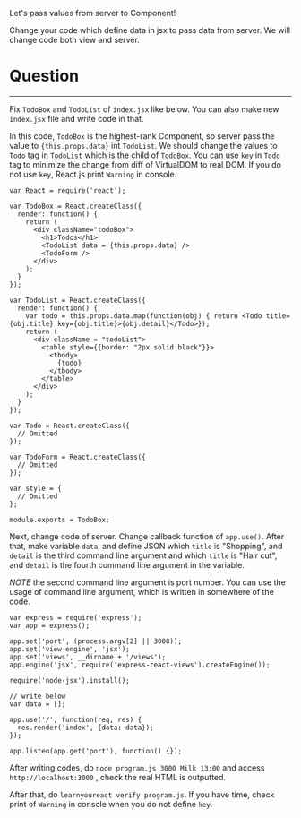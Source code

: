 Let's pass values from server to Component!

Change your code which define data in jsx to pass data from server.
We will change code both view and server.

# Question
---

Fix `TodoBox` and `TodoList` of `index.jsx` like below. 
You can also make new `index.jsx` file and write code in that.

In this code, `TodoBox` is the highest-rank Component, so server pass the value to `{this.props.data}` int `TodoList`.
We should change the values to `Todo` tag in `TodoList` which is the child of `TodoBox`.
You can use `key` in `Todo` tag to minimize the change from diff of VirtualDOM to real DOM.
If you do not use `key`, React.js print `Warning` in console.


```
var React = require('react');

var TodoBox = React.createClass({
  render: function() {
    return (
      <div className="todoBox">
        <h1>Todos</h1>
        <TodoList data = {this.props.data} />
        <TodoForm />
      </div>
    );
  }
});

var TodoList = React.createClass({
  render: function() {
    var todo = this.props.data.map(function(obj) { return <Todo title={obj.title} key={obj.title}>{obj.detail}</Todo>});
    return (
      <div className = "todoList">
        <table style={{border: "2px solid black"}}>
          <tbody>
            {todo}
          </tbody>
        </table>
      </div>
    );
  }
});

var Todo = React.createClass({
  // Omitted
});

var TodoForm = React.createClass({
  // Omitted
});

var style = {
  // Omitted
};

module.exports = TodoBox;
```

Next, change code of server.
Change callback function of `app.use()`.
After that, make variable `data`, and define JSON which `title` is "Shopping", and `detail` is the third command line argument and which `title` is "Hair cut", and `detail` is the fourth command line argument in the variable.

*NOTE* the second command line argument is port number.
You can use the usage of command line argument, which is written in somewhere of the code.


```
var express = require('express');
var app = express();

app.set('port', (process.argv[2] || 3000));
app.set('view engine', 'jsx');
app.set('views', __dirname + '/views'); 
app.engine('jsx', require('express-react-views').createEngine());

require('node-jsx').install();

// write below
var data = [];

app.use('/', function(req, res) {
  res.render('index', {data: data});
});

app.listen(app.get('port'), function() {});

```

After writing codes, do `node program.js 3000 Milk 13:00` and access `http://localhost:3000` , check the real HTML is outputted.

After that, do `learnyoureact verify program.js`.
If you have time, check print of `Warning` in console when you do not define `key`.
